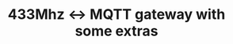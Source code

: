 ---
title: "433Mhz <-> MQTT gateway with some extras"
type: "project"
published: true
description: 'This project is a simple bidirectional gateway to transmit and receive 433Mhz RF signals connected to MQTT. It is built with a cost-effective ESP8266 WiFi chip, simple 433Mhz RF modules and an additional BMP085 sensor.'
tech_used: ["Arduino", "ESP8266", "C++", "BMP085"]
github: "https://github.com/mhaack/mqtt-433mhz-gateway-homie"
image: "./mqtt-gateway-with-temp.png"
---